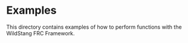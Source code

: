 # Examples

This directory contains examples of how to perform functions with the WildStang FRC Framework.